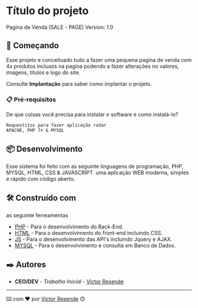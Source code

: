 # Título do projeto

Pagina de Venda (SALE - PAGE)
Version: 1.0

## 🚀 Começando

Esse projeto e conceituado tudo a fazer uma pequena pagina de venda com 4x produtos incluxos na pagina podendo a fazer alterações no valores, imagens, titulos e logo do site.

Consulte **Implantação** para saber como implantar o projeto.

### 📋 Pré-requisitos

De que coisas você precisa para instalar o software e como instalá-lo?

```
Requestitos para fazer aplicação rodar
APACHE, PHP 7+ & MYSQL
```

## 📦 Desenvolvimento

Esse sistema foi feito com as seguinte linguagens de programação, PHP, MYSQL, HTML, CSS & JAVASCRIPT.
uma aplicação WEB moderna, simples e rápido com código aberto.

## 🛠️ Construído com

as seguinte ferreamentas

* [PHP](https://www.php.net/docs.php) - Para o desenvolvimento do Back-End.
* [HTML](https://developer.mozilla.org/pt-BR/docs/Web/HTML) - Para o desenvolvimento do front-end incluindo CSS.
* [JS](https://www.javascript.com/try) - Para o desenvolvimento  das API's incluindo Jquery e AJAX.
* [MYSQL](https://dev.mysql.com/doc/) - Para o desenvolvimento e consulta em Banco de Dados.


## ✒️ Autores

* **CEO/DEV** - *Trabalho Inicial* - [Victor Resende](https://github.com/victorresende069/)

---
⌨️ com ❤️ por [Victor Resende](https://www.instagram.com/victorresende069/) 😊